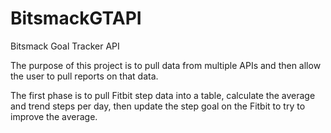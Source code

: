 BitsmackGTAPI
=============

Bitsmack Goal Tracker API

The purpose of this project is to pull data from multiple APIs and then allow the user to pull reports on that data.

The first phase is to pull Fitbit step data into a table, calculate the average and trend steps per day, then update the step goal on the Fitbit to try to improve the average.
